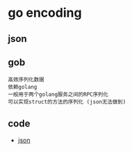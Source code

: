 # go encoding

## json

## gob

    高效序列化数据
    依赖golang
    一般用于两个golang服务之间的RPC序列化
    可以实现struct的方法的序列化 (json无法做到)

## code

- [json](src/go/package/encoding_json_test.go)